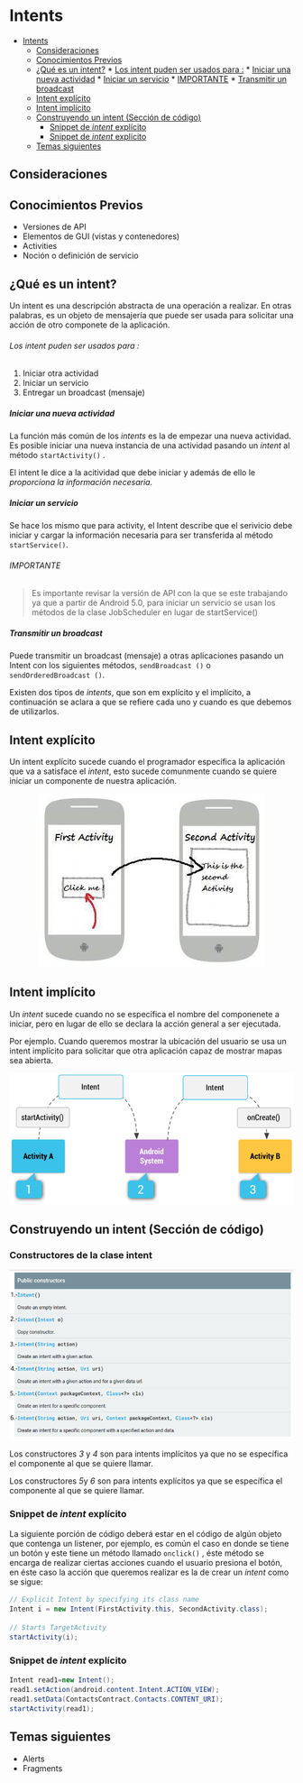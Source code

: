 # Intents

<!--ts-->
   * [Intents](#intents)
      * [Consideraciones](#consideraciones)
      * [Conocimientos Previos](#conocimientos-previos)
      * [¿Qué es un intent?](#qué-es-un-intent)
                  * [Los intent puden ser usados para :](#los-intent-puden-ser-usados-para-)
               * [Iniciar una nueva actividad](#iniciar-una-nueva-actividad)
               * [Iniciar un servicio](#iniciar-un-servicio)
                  * [IMPORTANTE](#importante)
               * [Transmitir un broadcast](#transmitir-un-broadcast)
      * [Intent explícito](#intent-explícito)
      * [Intent implícito](#intent-implícito)
      * [Construyendo un intent (Sección de código)](#construyendo-un-intent-sección-de-código)
         * [Snippet de <em>intent</em> explícito](#snippet-de-intent-explícito)
         * [Snippet de <em>intent</em> explícito](#snippet-de-intent-explícito-1)
      * [Temas siguientes](#temas-siguientes)

<!-- Added by: rho, at: 2018-05-12T23:22-05:00 -->

<!--te-->

## Consideraciones

## Conocimientos Previos

* Versiones de API
* Elementos de GUI (vistas y contenedores)
* Activities
* Noción o definición de servicio

## ¿Qué es un intent?

Un intent es una descripción abstracta de una operación a realizar. En otras palabras, es un objeto de mensajería que puede ser usada para solicitar una acción de otro componete de la aplicación.

###### Los intent puden ser usados para :

1. Iniciar otra actividad
2. Iniciar un servicio
3. Entregar un broadcast (mensaje)

##### Iniciar una nueva actividad

La función más común de los *intents* es la de empezar una nueva actividad. Es posible iniciar una nueva instancia de una actividad pasando un *intent* al método `startActivity()` .

El intent le dice a la acitividad que debe iniciar y además de ello le *proporciona la información necesaria.*

##### Iniciar un servicio

Se hace los mismo que para activity, el Intent describe que el serivicio debe iniciar y cargar la información necesaria para ser transferida al método `startService()`.

###### IMPORTANTE

> Es importante revisar la versión de API con la que se este trabajando ya que a partir de Android 5.0, para iniciar un servicio se usan los métodos de la clase  JobScheduler en lugar de startService()

##### Transmitir un broadcast

Puede transmitir un broadcast (mensaje) a otras aplicaciones pasando un Intent con los siguientes métodos, `sendBroadcast ()` o `sendOrderedBroadcast ()`.

Existen dos tipos de *intents*, que son em explícito y el implícito, a continuación se aclara a que se refiere cada uno y cuando es que debemos de utilizarlos.

## Intent explícito

Un intent explícito sucede cuando el programador específica la aplicación que va a satisface el *intent*, esto sucede comunmente cuando se quiere iniciar un componente de nuestra aplicación.

<p align="center">

<img src="./img/intent-explicito.jpg">

</p>

## Intent implícito

Un *intent* sucede cuando no se específica el nombre del componenete a iniciar, pero en lugar de ello se declara la acción general a ser ejecutada. 

Por ejemplo. Cuando queremos mostrar la ubicación del usuario se usa un intent implícito para solicitar que otra aplicación  capaz de mostrar mapas sea abierta.

<p align="center">

<img src="./img/intent-implicitos.png" width="550">

</p>



## Construyendo un intent (Sección de código)

### Constructores de la clase intent

<p align="center">

<img src="./img/constructores.png">

Los constructores *3* y *4*  son para intents implícitos ya que no se específica el componente al que se quiere llamar.

Los constructores *5*y *6*  son para intents explícitos ya que se específica el componente al que se quiere llamar.

</p>

### Snippet de *intent* explícito

La siguiente porción de código deberá estar en el código de algún objeto que contenga un listener, por ejemplo, es común el caso en donde se tiene un botón y este tiene un método llamado `onclick()` , éste método se encarga de realizar ciertas acciones cuando el usuario presiona el botón, en éste caso la acción que queremos realizar es la de crear un *intent* como se sigue:

```java
// Explicit Intent by specifying its class name
Intent i = new Intent(FirstActivity.this, SecondActivity.class);

// Starts TargetActivity
startActivity(i);
```

### Snippet de *intent* explícito

```java
Intent read1=new Intent();
read1.setAction(android.content.Intent.ACTION_VIEW);
read1.setData(ContactsContract.Contacts.CONTENT_URI);
startActivity(read1);
```

## Temas siguientes

* Alerts
* Fragments

